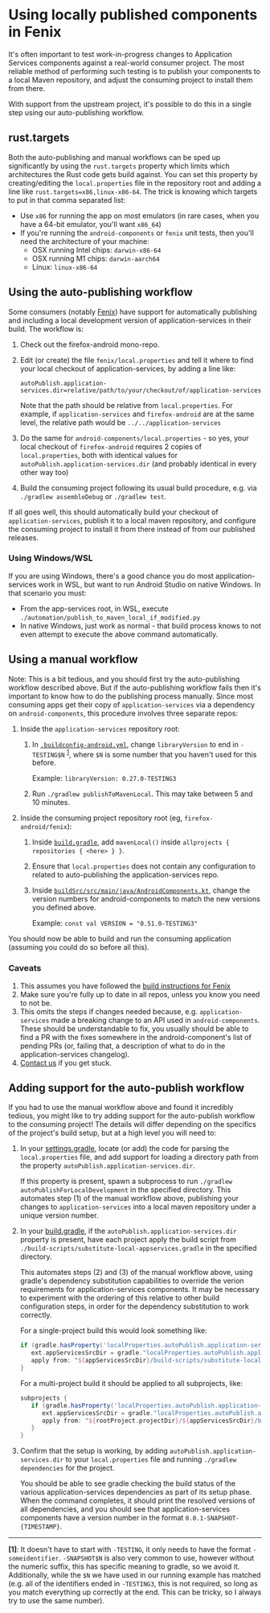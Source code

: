# Using locally published components in Fenix

It's often important to test work-in-progress changes to Application Services components against a real-world
consumer project. The most reliable method of performing such testing is to publish your
components to a local Maven repository, and adjust the consuming project to install them
from there.

With support from the upstream project, it's possible to do this in a single step using
our auto-publishing workflow.

## rust.targets

Both the auto-publishing and manual workflows can be sped up significantly by
using the `rust.targets` property which limits which architectures the Rust
code gets build against.  You can set this property by creating/editing the
`local.properties` file in the repository root and adding a line like
`rust.targets=x86,linux-x86-64`.  The trick is knowing which targets to put in
that comma separated list:

  - Use `x86` for running the app on most emulators (in rare cases, when you have a 64-bit emulator, you'll want `x86_64`)
  - If you're running the `android-components` or `fenix` unit tests, then you'll need the architecture of your machine:
    - OSX running Intel chips: `darwin-x86-64`
    - OSX running M1 chips: `darwin-aarch64`
    - Linux: `linux-x86-64`

## Using the auto-publishing workflow

Some consumers (notably [Fenix](https://github.com/mozilla-mobile/firefox-android/tree/main/fenix)) have support for
automatically publishing and including a local development version of application-services
in their build. The workflow is:

1. Check out the firefox-android mono-repo.
1. Edit (or create) the file `fenix/local.properties` and tell it where to
   find your local checkout of application-services, by adding a line like:

   `autoPublish.application-services.dir=relative/path/to/your/checkout/of/application-services`

   Note that the path should be relative from `local.properties`. For example, if `application-services`
   and `firefox-android` are at the same level, the relative path would be `../../application-services`
1. Do the same for `android-components/local.properties` - so yes, your local checkout of `firefox-android`
   requires 2 copies of `local.properties`, both with identical values for `autoPublish.application-services.dir`
   (and probably identical in every other way too)
1. Build the consuming project following its usual build procedure, e.g. via `./gradlew assembleDebug` or `./gradlew
   test`.

If all goes well, this should automatically build your checkout of `application-services`, publish it
to a local maven repository, and configure the consuming project to install it from there instead of
from our published releases.

### Using Windows/WSL

If you are using Windows, there's a good chance you do most application-services work
in WSL, but want to run Android Studio on native Windows. In that scenario you must:

* From the app-services root, in WSL, execute `./automation/publish_to_maven_local_if_modified.py`
* In native Windows, just work as normal - that build process knows to not even attempt to
  execute the above command automatically.

## Using a manual workflow

Note: This is a bit tedious, and you should first try the auto-publishing workflow described
above. But if the auto-publishing workflow fails then it's important to know how to do the publishing process manually. Since most consuming apps get their copy of `application-services` via a dependency
on `android-components`, this procedure involves three separate repos:

1. Inside the `application-services` repository root:
    1. In [`.buildconfig-android.yml`](https://github.com/mozilla/application-services/blob/main/.buildconfig-android.yml), change
       `libraryVersion` to end in `-TESTING$N` <sup><a href="#note1">1</a></sup>,
       where `$N` is some number that you haven't used for this before.

       Example: `libraryVersion: 0.27.0-TESTING3`

    2. Run `./gradlew publishToMavenLocal`. This may take between 5 and 10 minutes.

1. Inside the consuming project repository root (eg, `firefox-android/fenix`):
    1. Inside [`build.gradle`](https://github.com/mozilla-mobile/firefox-android/blob/main/fenix/build.gradle), add
       `mavenLocal()` inside `allprojects { repositories { <here> } }`.

    2. Ensure that `local.properties` does not contain any configuration to
       related to auto-publishing the application-services repo.

    3. Inside [`buildSrc/src/main/java/AndroidComponents.kt`](https://github.com/mozilla-mobile/fenix/blob/main/buildSrc/src/main/java/AndroidComponents.kt), change the
       version numbers for android-components to
       match the new versions you defined above.

       Example: `const val VERSION = "0.51.0-TESTING3"`

You should now be able to build and run the consuming application (assuming you could
do so before all this).

### Caveats

1. This assumes you have followed the [build instructions for Fenix](../building.md#building-for-fenix)
2. Make sure you're fully up to date in all repos, unless you know you need to
   not be.
3. This omits the steps if changes needed because, e.g. `application-services`
   made a breaking change to an API used in `android-components`. These should be
   understandable to fix, you usually should be able to find a PR with the fixes
   somewhere in the android-component's list of pending PRs (or, failing that, a
   description of what to do in the application-services changelog).
4. [Contact us](../README.md#contact-us) if you get stuck.


## Adding support for the auto-publish workflow

If you had to use the manual workflow above and found it incredibly tedious, you might like to
try adding support for the auto-publish workflow to the consuming project! The details will differ
depending on the specifics of the project's build setup, but at a high level you will need to:

1. In your [settings.gradle](https://github.com/mozilla-mobile/fenix/blob/main/settings.gradle), locate (or add) the code for parsing the `local.properties` file,
   and add support for loading a directory path from the property `autoPublish.application-services.dir`.

   If this property is present, spawn a subprocess to run `./gradlew autoPublishForLocalDevelopment`
   in the specified directory. This automates step (1) of the manual workflow above, publishing your
   changes to `application-services` into a local maven repository under a unique version number.

1. In your [build.gradle](https://github.com/mozilla-mobile/fenix/blob/main/build.gradle), if the `autoPublish.application-services.dir` property
   is present, have each project apply the build script from `./build-scripts/substitute-local-appservices.gradle`
   in the specified directory.

   This automates steps (2) and (3) of the manual workflow above, using gradle's dependency substitution
   capabilities to override the verion requirements for application-services components. It may be necessary
   to experiment with the ordering of this relative to other build configuration steps, in order for the
   dependency substitution to work correctly.

   For a single-project build this would look something like:

   ```groovy
   if (gradle.hasProperty('localProperties.autoPublish.application-services.dir')) {
      ext.appServicesSrcDir = gradle."localProperties.autoPublish.application-services.dir"
      apply from: "${appServicesSrcDir}/build-scripts/substitute-local-appservices.gradle"
   }
   ```

   For a multi-project build it should be applied to all subprojects, like:

   ```groovy
   subprojects {
      if (gradle.hasProperty('localProperties.autoPublish.application-services.dir')) {
         ext.appServicesSrcDir = gradle."localProperties.autoPublish.application-services.dir"
         apply from: "${rootProject.projectDir}/${appServicesSrcDir}/build-scripts/substitute-local-appservices.gradle"
      }
   }
   ```

1. Confirm that the setup is working, by adding `autoPublish.application-services.dir` to your
   `local.properties` file and running `./gradlew dependencies` for the project.

   You should be able to see gradle checking the build status of the various application-services
   dependencies as part of its setup phase. When the command completes, it should print the resolved
   versions of all dependencies, and you should see that application-services components have a version
   number in the format `0.0.1-SNAPSHOT-{TIMESTAMP}`.

---

<b id="note1">[1]</b>: It doesn't have to start with `-TESTING`, it only needs
to have the format `-someidentifier`. `-SNAPSHOT$N` is also very common to use,
however without the numeric suffix, this has specific meaning to gradle, so we
avoid it.  Additionally, while the `$N` we have used in our running example has
matched (e.g. all of the identifiers ended in `-TESTING3`, this is not required,
so long as you match everything up correctly at the end. This can be tricky, so
I always try to use the same number).
